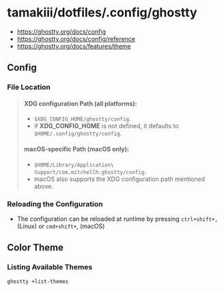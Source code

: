 # tamakiii/dotfiles/.config/ghostty
* https://ghostty.org/docs/config
* https://ghostty.org/docs/config/reference
* https://ghostty.org/docs/features/theme

## Config
### File Location

> #### XDG configuration Path (all platforms):
> - `$XDG_CONFIG_HOME/ghostty/config`.
> - if **XDG_CONFIG_HOME** is not defined, it defaults to `$HOME/.config/ghostty/config`.
>
> #### macOS-specific Path (macOS only):
> - `$HOME/Library/Application\ Support/com.mitchellh.ghostty/config`.
> - macOS also supports the XDG configuration path mentioned above.

### Reloading the Configuration
* The configuration can be reloaded at runtime by pressing `ctrl+shift+,` (Linux) or `cmd+shift+`, (macOS)

## Color Theme
### Listing Available Themes
```sh
ghostty +list-themes
```
